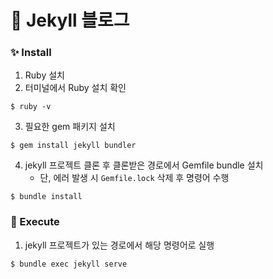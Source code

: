 # 📌 Jekyll 블로그
### ✨ Install
1. Ruby 설치
2. 터미널에서 Ruby 설치 확인
```
$ ruby -v
```
3. 필요한 gem 패키지 설치
```
$ gem install jekyll bundler
```
4. jekyll 프로젝트 클론 후 클론받은 경로에서 Gemfile bundle 설치
    * 단, 에러 발생 시 `Gemfile.lock` 삭제 후 명령어 수행
```
$ bundle install
```
### 🚀 Execute
1. jekyll 프로젝트가 있는 경로에서 해당 명령어로 실행
```
$ bundle exec jekyll serve
```
